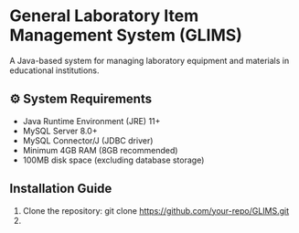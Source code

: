 # **General Laboratory Item Management System (GLIMS)**
A Java-based system for managing laboratory equipment and materials in educational institutions.
## ⚙️ **System Requirements**
- Java Runtime Environment (JRE) 11+
- MySQL Server 8.0+
- MySQL Connector/J (JDBC driver)
- Minimum 4GB RAM (8GB recommended)
- 100MB disk space (excluding database storage)
## **Installation Guide**
1. Clone the repository:
   git clone https://github.com/your-repo/GLIMS.git
3. 
